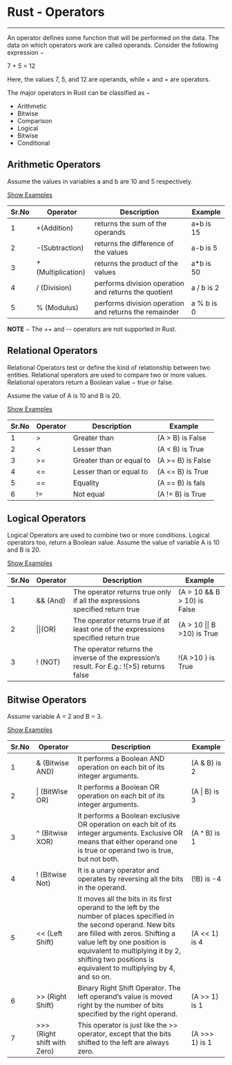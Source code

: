 # Rust - Operators

------

An operator defines some function that will be performed on the data. The data on which operators work are called operands. Consider the following expression −

7 + 5 = 12

Here, the values 7, 5, and 12 are operands, while + and = are operators.

The major operators in Rust can be classified as −

- Arithmetic
- Bitwise
- Comparison
- Logical
- Bitwise
- Conditional

## Arithmetic Operators

Assume the values in variables a and b are 10 and 5 respectively.

[Show Examples](https://www.tutorialspoint.com/rust/rust_arithmetic_operators.htm)

| Sr.No | Operator           | Description                                           | Example    |
| ----- | ------------------ | ----------------------------------------------------- | ---------- |
| 1     | +(Addition)        | returns the sum of the operands                       | a+b is 15  |
| 2     | -(Subtraction)     | returns the difference of the values                  | a-b is 5   |
| 3     | * (Multiplication) | returns the product of the values                     | a*b is 50  |
| 4     | / (Division)       | performs division operation and returns the quotient  | a / b is 2 |
| 5     | % (Modulus)        | performs division operation and returns the remainder | a % b is 0 |

**NOTE** − The ++ and -- operators are not supported in Rust.

## Relational Operators

Relational Operators test or define the kind of relationship between two entities. Relational operators are used to compare two or more values. Relational operators return a Boolean value − true or false.

Assume the value of A is 10 and B is 20.

[Show Examples](https://www.tutorialspoint.com/rust/rust_relational_operators.htm)

| Sr.No | Operator | Description              | Example           |
| ----- | -------- | ------------------------ | ----------------- |
| 1     | >        | Greater than             | (A > B) is False  |
| 2     | <        | Lesser than              | (A < B) is True   |
| 3     | >=       | Greater than or equal to | (A >= B) is False |
| 4     | <=       | Lesser than or equal to  | (A <= B) is True  |
| 5     | ==       | Equality                 | (A == B) is fals  |
| 6     | !=       | Not equal                | (A != B) is True  |

## Logical Operators

Logical Operators are used to combine two or more conditions. Logical operators too, return a Boolean value. Assume the value of variable A is 10 and B is 20.

[Show Examples](https://www.tutorialspoint.com/rust/rust_logical_operators.htm)

| Sr.No | Operator | Description                                                  | Example                     |
| ----- | -------- | ------------------------------------------------------------ | --------------------------- |
| 1     | && (And) | The operator returns true only if all the expressions specified return true | (A > 10 && B > 10) is False |
| 2     | \|\|(OR) | The operator returns true if at least one of the expressions specified return true | (A > 10 \|\| B >10) is True |
| 3     | ! (NOT)  | The operator returns the inverse of the expression’s result. For E.g.: !(>5) returns false | !(A >10 ) is True           |

## Bitwise Operators

Assume variable A = 2 and B = 3.

[Show Examples](https://www.tutorialspoint.com/rust/rust_bitwise_operators.htm)

| Sr.No | Operator                    | Description                                                  | Example        |
| ----- | --------------------------- | ------------------------------------------------------------ | -------------- |
| 1     | & (Bitwise AND)             | It performs a Boolean AND operation on each bit of its integer arguments. | (A & B) is 2   |
| 2     | \| (BitWise OR)             | It performs a Boolean OR operation on each bit of its integer arguments. | (A \| B) is 3  |
| 3     | ^ (Bitwise XOR)             | It performs a Boolean exclusive OR operation on each bit of its integer arguments. Exclusive OR means that either operand one is true or operand two is true, but not both. | (A ^ B) is 1   |
| 4     | ! (Bitwise Not)             | It is a unary operator and operates by reversing all the bits in the operand. | (!B) is -4     |
| 5     | << (Left Shift)             | It moves all the bits in its first operand to the left by the number of places specified in the second operand. New bits are filled with zeros. Shifting a value left by one position is equivalent to multiplying it by 2, shifting two positions is equivalent to multiplying by 4, and so on. | (A << 1) is 4  |
| 6     | >> (Right Shift)            | Binary Right Shift Operator. The left operand’s value is moved right by the number of bits specified by the right operand. | (A >> 1) is 1  |
| 7     | >>> (Right shift with Zero) | This operator is just like the >> operator, except that the bits shifted to the left are always zero. | (A >>> 1) is 1 |